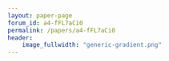 ```yaml
---
layout: paper-page
forum_id: a4-fFL7aCi0
permalink: /papers/a4-fFL7aCi0
header:
    image_fullwidth: "generic-gradient.png"
---
```

    